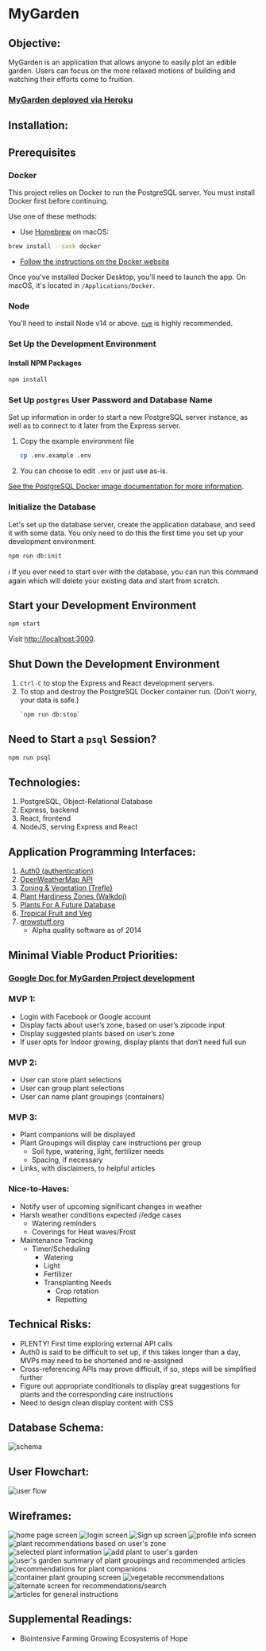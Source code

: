 # MyGarden

## Objective:

MyGarden is an application that allows anyone to easily plot an edible garden. Users can focus on the more relaxed motions of building and watching their efforts come to fruition.

### [<ins>MyGarden deployed via Heroku</ins>](https://getmygarden.herokuapp.com/)

## Installation:

## Prerequisites

### Docker

This project relies on Docker to run the PostgreSQL server. You must install
Docker first before continuing.

Use one of these methods:

- Use [Homebrew](https://brew.sh) on macOS:

```sh
brew install --cask docker
```

- [Follow the instructions on the Docker website](https://docs.docker.com/get-docker/)

Once you've installed Docker Desktop, you'll need to launch the app. On macOS,
it's located in `/Applications/Docker`.

### Node

You'll need to install Node v14 or above. [`nvm`](https://github.com/nvm-sh/nvm) is highly recommended.

### Set Up the Development Environment

#### Install NPM Packages

```sh
npm install
```

### Set Up `postgres` User Password and Database Name

Set up information in order to start a new
PostgreSQL server instance, as well as to connect to it later from the Express
server.

1. Copy the example environment file

   ```sh
   cp .env.example .env
   ```

2. You can choose to edit `.env` or just use as-is.

[See the PostgreSQL Docker image documentation for more
information](https://hub.docker.com/_/postgres).

### Initialize the Database

Let's set up the database server, create the application database, and seed it
with some data. You only need to do this the first time you set up your
development environment.

```sh
npm run db:init
```

ℹ️ If you ever need to start over with the database, you can run this command
again which will delete your existing data and start from scratch.

## Start your Development Environment

```sh
npm start
```

Visit <http://localhost:3000>.

## Shut Down the Development Environment

1. `Ctrl-C` to stop the Express and React development servers.
2. To stop and destroy the PostgreSQL Docker container run. (Don't worry, your data is safe.)
   ```sh
   `npm run db:stop`
   ```

## Need to Start a `psql` Session?

```sh
npm run psql
```

## Technologies:

1. PostgreSQL, Object-Relational Database
2. Express, backend
3. React, frontend
4. NodeJS, serving Express and React

[//]: # "5. Heroku and GitHub, deployment"

## Application Programming Interfaces:

1. [Auth0 (authentication)](https://cloud.google.com/endpoints/docs/openapi/authenticating-users-auth0?hl=en&_ga=2.68038099.-376004971.1618853601)
2. [OpenWeatherMap API](https://openweathermap.org/api/one-call-api)
3. [Zoning & Vegetation (Trefle)](https://docs.trefle.io/docs/examples/snippets/)
4. [Plant Hardiness Zones (Walkdoj)](https://github.com/waldoj/frostline)
5. [Plants For A Future Database](https://pfaf.org/user/Default.aspx)
6. [Tropical Fruit and Veg](http://tropicalfruitandveg.com/tfvapi.php)
7. [growstuff.org](https://github.com/Growstuff/growstuff/wiki/API-Version-0)
   - Alpha quality software as of 2014

## Minimal Viable Product Priorities:

### [<ins>Google Doc for MyGarden Project development</ins>](https://docs.google.com/document/d/1HtaY2To8yLveDVoQvEU87eZn97pXQrGPm29APZE1Gio/edit?usp=sharing)

### MVP 1:

- Login with Facebook or Google account
- Display facts about user’s zone, based on user’s zipcode input
- Display suggested plants based on user’s zone
- If user opts for Indoor growing, display plants that don’t need full sun

### MVP 2:

- User can store plant selections
- User can group plant selections
- User can name plant groupings (containers)

### MVP 3:

- Plant companions will be displayed
- Plant Groupings will display care instructions per group
  - Soil type, watering, light, fertilizer needs
  - Spacing, if necessary
- Links, with disclaimers, to helpful articles

### Nice-to-Haves:

- Notify user of upcoming significant changes in weather
- Harsh weather conditions expected //edge cases
  - Watering reminders
  - Coverings for Heat waves/Frost
- Maintenance Tracking
  - Timer/Scheduling
    - Watering
    - Light
    - Fertilizer
    - Transplanting Needs
      - Crop rotation
      - Repotting

## Technical Risks:

- PLENTY! First time exploring external API calls
- Auth0 is said to be difficult to set up, if this takes longer than a day, MVPs may need to be shortened and re-assigned
- Cross-referencing APIs may prove difficult, if so, steps will be simplified further
- Figure out appropriate conditionals to display great suggestions for plants and the corresponding care instructions
- Need to design clean display content with CSS

## Database Schema:

![schema](Screenshots/Schema.png)

## User Flowchart:

![user flow](Screenshots/userflow.png)

## Wireframes:

![home page screen](Screenshots/homescreen.png)
![login screen](Screenshots/login.png)
![Sign up screen](Screenshots/signup.png)
![profile info screen](Screenshots/profile.png)
![plant recommendations based on user's zone](Screenshots/zone.png)
![selected plant information](Screenshots/plantid.png)
![add plant to user's garden](Screenshots/addplant.png)
![user's garden summary of plant groupings and recommended articles](Screenshots/gardensummary.png)
![recommendations for plant companions](Screenshots/compatiblitysuggestions.png)
![container plant grouping screen](Screenshots/containercontents.png)
![vegetable recommendations](Screenshots/vegetablerecommendations.png)
![alternate screen for recommendations/search](Screenshots/alternaterecommendationscreen.png)
![articles for general instructions](Screenshots/articles.png)

## Supplemental Readings:

- Biointensive Farming Growing Ecosystems of Hope

